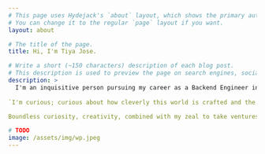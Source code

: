 ```yaml
---
# This page uses Hydejack's `about` layout, which shows the primary author's picture and about text at the top.
# You can change it to the regular `page` layout if you want.
layout: about

# The title of the page.
title: Hi, I'm Tiya Jose.

# Write a short (~150 characters) description of each blog post.
# This description is used to preview the page on search engines, social media, etc.
description: >
  I'm an inquisitive person pursuing my career as a Backend Engineer in a startup.I love experimenting and find myself in harmony with the startup culture.
 
`I'm curious; curious about how cleverly this world is crafted and the immense power humans possess, which could change the world.`

Boundless curiosity, creativity, combined with my zeal to take ventures, lead me to learn new skills every day and broaden my wisdom.

# TODO
image: /assets/img/wp.jpeg
---
```



